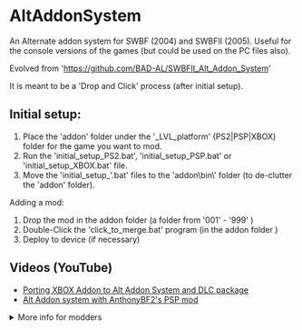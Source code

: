 # AltAddonSystem
An Alternate addon system for SWBF (2004) and SWBFII (2005).
Useful for the console versions of the games (but could be used on the PC files also).

Evolved from 'https://github.com/BAD-AL/SWBFII_Alt_Addon_System'

It is meant to be a 'Drop and Click' process (after initial setup).

## Initial setup:
1. Place the 'addon' folder under the '_LVL_platform' (PS2|PSP|XBOX) folder for the game you want to mod.
1. Run the 'initial_setup_PS2.bat', 'initial_setup_PSP.bat' or 'initial_setup_XBOX.bat' file.
1. Move the 'initial_setup_'.bat' files to the 'addon\\bin\\' folder (to de-clutter the 'addon' folder).


Adding a mod:
1. Drop the mod in the addon folder (a folder from '001' - '999' )
1. Double-Click the 'click_to_merge.bat' program (in the addon folder )
1. Deploy to device (if necessary)

## Videos (YouTube)
* [Porting XBOX Addon to Alt Addon System and DLC package](https://youtu.be/LVhKMDW22AY)
* [Alt Addon system with AnthonyBF2's PSP mod](https://youtu.be/HyGFpVQ9VHQ)

<details> <summary>More info for modders</summary>

### This addon system does the following:
* Updates 'mission.lvl' to include the 'alternate addon' missions (folders '000-999').
* Updates 'core.lvl' to contain the strings from the 'alternate addon' mods (folders '000-999').

### This addon system enables the following:
* Easy overriding of scripts used in shell.lvl and ingame.lvl.
* Loading of more resources/files for shell.lvl and ingame.lvl.
  * see the addon\\000\\_WORKSPACE_\\ folder for more details.
  * Note: 'ingame' only applicable to SWBFII (2005)

</details>	
